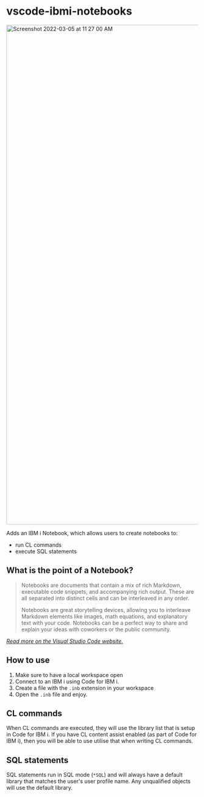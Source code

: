 # vscode-ibmi-notebooks

<img width="1313" alt="Screenshot 2022-03-05 at 11 27 00 AM" src="https://user-images.githubusercontent.com/3708366/156892015-bb9a935c-638d-4542-8b26-ebfedfbfbf10.png">

Adds an IBM i Notebook, which allows users to create notebooks to:

* run CL commands
* execute SQL statements

## What is the point of a Notebook?

> Notebooks are documents that contain a mix of rich Markdown, executable code snippets, and accompanying rich output. These are all separated into distinct cells and can be interleaved in any order.
>
> Notebooks are great storytelling devices, allowing you to interleave Markdown elements like images, math equations, and explanatory text with your code. Notebooks can be a perfect way to share and explain your ideas with coworkers or the public community.

*[Read more on the Visual Studio Code website.](https://code.visualstudio.com/blogs/2021/11/08/custom-notebooks)*

## How to use

1. Make sure to have a local workspace open
2. Connect to an IBM i using Code for IBM i.
3. Create a file with the `.inb` extension in your workspace
4. Open the `.inb` file and enjoy.

## CL commands

When CL commands are executed, they will use the library list that is setup in Code for IBM i. If you have CL content assist enabled (as part of Code for IBM i), then you will be able to use utilise that when writing CL commands.

## SQL statements

SQL statements run in SQL mode (`*SQL`) and will always have a default library that matches the user's user profile name. Any unqualified objects will use the default library.

